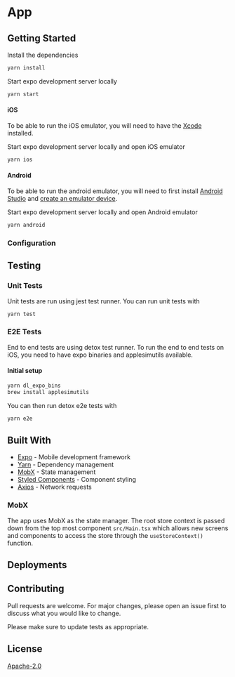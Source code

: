 # App

## Getting Started

Install the dependencies

```bash
yarn install
```

Start expo development server locally

```bash
yarn start
```

#### iOS

To be able to run the iOS emulator, you will need to have the [Xcode](https://developer.apple.com/xcode/) installed.

Start expo development server locally and open iOS emulator

```bash
yarn ios
```
#### Android

To be able to run the android emulator, you will need to first install [Android Studio](https://developer.android.com/studio) and [create an emulator device](https://developer.android.com/studio/run/managing-avds).

Start expo development server locally and open Android emulator

```bash
yarn android
```

### Configuration


## Testing

### Unit Tests

Unit tests are run using jest test runner.
You can run unit tests with
```bash
yarn test
```

### E2E Tests

End to end tests are using detox test runner. To run the end to end tests on iOS, you need to have expo binaries
and applesimutils available.

#### Initial setup

```bash
yarn dl_expo_bins
brew install applesimutils
```

You can then run detox e2e tests with

```bash
yarn e2e
```

## Built With

 - [Expo](https://expo.io) - Mobile development framework
 - [Yarn](https://yarnpkg.com/) - Dependency management
 - [MobX](https://mobx.js.org) - State management
 - [Styled Components](https://styled-components.com/) - Component styling
 - [Axios](https://github.com/axios/axios) - Network requests

### MobX

The app uses MobX as the state manager. 
The root store context is passed down from the top most component `src/Main.tsx` which allows new screens and 
components to access the store through the `useStoreContext()` function.

## Deployments


## Contributing
Pull requests are welcome. For major changes, please open an issue first to discuss what you would like to change.

Please make sure to update tests as appropriate.

## License
[Apache-2.0](https://choosealicense.com/licenses/apache-2.0/)

